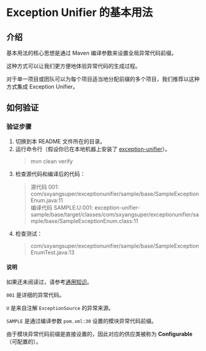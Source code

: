 # Exception Unifier 的基本用法

## 介绍
基本用法的核心思想是通过 Maven 编译参数来设置全局异常代码前缀。

这种方式可以让我们更方便地体验异常代码的生成过程。

对于单一项目或团队可以为每个项目适当地分配前缀的多个项目，我们推荐以这种方式集成 Exception Unifier。

## 如何验证

### 验证步骤
1. 切换到本 README 文件所在的目录。
2. 运行命令行（假设你已在本地机器上安装了 [exception-unifier](https://github.com/sxyang-super/exception-unifier)）。
   > mvn clean verify
3. 检查源代码和编译后的代码：
   > 源代码 001: com/sxyangsuper/exceptionunifier/sample/base/SampleExceptionEnum.java:11  
   > 编译代码 SAMPLE:U:001: exception-unifier-sample/base/target/classes/com/sxyangsuper/exceptionunifier/sample/base/SampleExceptionEnum.class:11
4. 检查测试：
   > com/sxyangsuper/exceptionunifier/sample/base/SampleExceptionEnumTest.java:13

#### 说明
如果还未阅读过，请参考[通用知识](../README.zh.md:6)。

`001` 是详细的异常代码。

`U` 是来自注解 `ExceptionSource` 的异常来源。

`SAMPLE` 是通过编译参数 `pom.xml:30` 设置的模块异常代码前缀。

由于模块异常代码前缀是直接设置的，因此对应的供应类被称为 **Configurable**（可配置的）。
